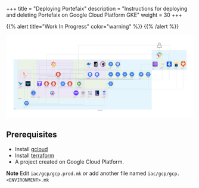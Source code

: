 +++
title = "Deploying Portefaix"
description = "Instructions for deploying and deleting Portefaix on Google Cloud Platform GKE"
weight = 30
+++

{{% alert title="Work In Progress" color="warning" %}}
{{% /alert %}}

<img src="/docs/images/portefaix_gcp.png"
 alt="Portefaix infrastructure"
 class="mt-3 mb-3 border border-info rounded">

## Prerequisites

* Install [gcloud](https://cloud.google.com/sdk/docs/install)
* Install [terraform](https://www.terraform.io/downloads.html)
* A project created on Google Cloud Platform.

**Note** Edit `iac/gcp/gcp.prod.mk` or add another file named `iac/gcp/gcp.<ENVIRONMENT>.mk`
